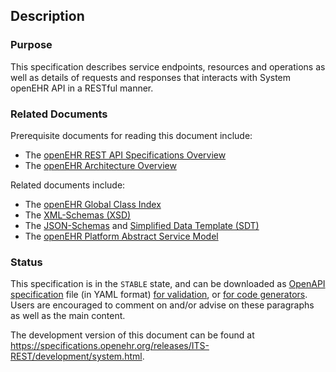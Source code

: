 ## Description

### Purpose

This specification describes service endpoints, resources and operations as well as details of requests and responses that interacts with System openEHR API in a RESTful manner.

### Related Documents

Prerequisite documents for reading this document include:

- The [openEHR REST API Specifications Overview](overview.html)
- The [openEHR Architecture Overview](https://specifications.openehr.org/releases/BASE/latest/architecture_overview.html)

Related documents include:

- The [openEHR Global Class Index](https://specifications.openehr.org/classes)
- The [XML-Schemas (XSD)](https://specifications.openehr.org/releases/ITS-XML/latest)
- The [JSON-Schemas](https://specifications.openehr.org/releases/ITS-JSON/latest) and [Simplified Data Template (SDT)](simplified_data_template.html)
- The [openEHR Platform Abstract Service Model](https://specifications.openehr.org/releases/SM/development/openehr_platform.html)

### Status

This specification is in the `STABLE` state, and can be downloaded as [OpenAPI specification](https://spec.openapis.org/oas/v3.0.3) file (in YAML format) [for validation](computable/OAS/system-validation.openapi.yaml), or [for code generators](computable/OAS/system-codegen.openapi.yaml).
Users are encouraged to comment on and/or advise on these paragraphs as well as the main content.

The development version of this document can be found at <https://specifications.openehr.org/releases/ITS-REST/development/system.html>.
